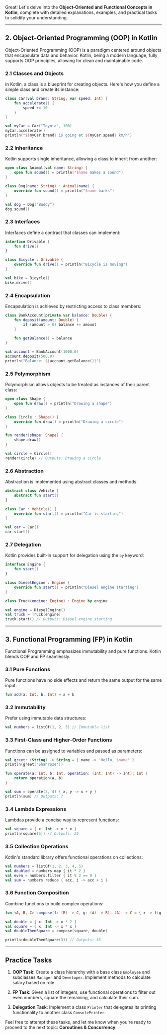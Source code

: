 Great! Let's delve into the **Object-Oriented and Functional Concepts in Kotlin**, complete with detailed explanations, examples, and practical tasks to solidify your understanding.

---

## 2. Object-Oriented Programming (OOP) in Kotlin

Object-Oriented Programming (OOP) is a paradigm centered around objects that encapsulate data and behavior. Kotlin, being a modern language, fully supports OOP principles, allowing for clean and maintainable code.

### 2.1 Classes and Objects

In Kotlin, a class is a blueprint for creating objects. Here's how you define a simple class and create its instance:

```kotlin
class Car(val brand: String, var speed: Int) {
    fun accelerate() {
        speed += 10
    }
}

val myCar = Car("Toyota", 100)
myCar.accelerate()
println("${myCar.brand} is going at ${myCar.speed} km/h")
```

### 2.2 Inheritance

Kotlin supports single inheritance, allowing a class to inherit from another:

```kotlin
open class Animal(val name: String) {
    open fun sound() = println("$name makes a sound")
}

class Dog(name: String) : Animal(name) {
    override fun sound() = println("$name barks")
}

val dog = Dog("Buddy")
dog.sound()
```

### 2.3 Interfaces

Interfaces define a contract that classes can implement:

```kotlin
interface Drivable {
    fun drive()
}

class Bicycle : Drivable {
    override fun drive() = println("Bicycle is moving")
}

val bike = Bicycle()
bike.drive()
```

### 2.4 Encapsulation

Encapsulation is achieved by restricting access to class members:

```kotlin
class BankAccount(private var balance: Double) {
    fun deposit(amount: Double) {
        if (amount > 0) balance += amount
    }

    fun getBalance() = balance
}

val account = BankAccount(1000.0)
account.deposit(500.0)
println("Balance: ${account.getBalance()}")
```

### 2.5 Polymorphism

Polymorphism allows objects to be treated as instances of their parent class:

```kotlin
open class Shape {
    open fun draw() = println("Drawing a shape")
}

class Circle : Shape() {
    override fun draw() = println("Drawing a circle")
}

fun render(shape: Shape) {
    shape.draw()
}

val circle = Circle()
render(circle) // Outputs: Drawing a circle
```

### 2.6 Abstraction

Abstraction is implemented using abstract classes and methods:

```kotlin
abstract class Vehicle {
    abstract fun start()
}

class Car : Vehicle() {
    override fun start() = println("Car is starting")
}

val car = Car()
car.start()
```

### 2.7 Delegation

Kotlin provides built-in support for delegation using the `by` keyword:

```kotlin
interface Engine {
    fun start()
}

class DieselEngine : Engine {
    override fun start() = println("Diesel engine starting")
}

class Truck(engine: Engine) : Engine by engine

val engine = DieselEngine()
val truck = Truck(engine)
truck.start() // Outputs: Diesel engine starting
```

---

## 3. Functional Programming (FP) in Kotlin

Functional Programming emphasizes immutability and pure functions. Kotlin blends OOP and FP seamlessly.

### 3.1 Pure Functions

Pure functions have no side effects and return the same output for the same input:

```kotlin
fun add(a: Int, b: Int) = a + b
```

### 3.2 Immutability

Prefer using immutable data structures:

```kotlin
val numbers = listOf(1, 2, 3) // Immutable list
```

### 3.3 First-Class and Higher-Order Functions

Functions can be assigned to variables and passed as parameters:

```kotlin
val greet: (String) -> String = { name -> "Hello, $name" }
println(greet("Shahroze"))

fun operate(a: Int, b: Int, operation: (Int, Int) -> Int): Int {
    return operation(a, b)
}

val sum = operate(3, 4) { x, y -> x + y }
println(sum) // Outputs: 7
```

### 3.4 Lambda Expressions

Lambdas provide a concise way to represent functions:

```kotlin
val square = { x: Int -> x * x }
println(square(5)) // Outputs: 25
```

### 3.5 Collection Operations

Kotlin's standard library offers functional operations on collections:

```kotlin
val numbers = listOf(1, 2, 3, 4, 5)
val doubled = numbers.map { it * 2 }
val even = numbers.filter { it % 2 == 0 }
val sum = numbers.reduce { acc, i -> acc + i }
```

### 3.6 Function Composition

Combine functions to build complex operations:

```kotlin
fun <A, B, C> compose(f: (B) -> C, g: (A) -> B): (A) -> C = { x -> f(g(x)) }

val double = { x: Int -> x * 2 }
val square = { x: Int -> x * x }
val doubleThenSquare = compose(square, double)

println(doubleThenSquare(3)) // Outputs: 36
```

---

## Practice Tasks

1. **OOP Task**: Create a class hierarchy with a base class `Employee` and subclasses `Manager` and `Developer`. Implement methods to calculate salary based on role.

2. **FP Task**: Given a list of integers, use functional operations to filter out even numbers, square the remaining, and calculate their sum.

3. **Delegation Task**: Implement a class `Printer` that delegates its printing functionality to another class `ConsolePrinter`.

Feel free to attempt these tasks, and let me know when you're ready to proceed to the next topic: **Coroutines & Concurrency**. 
